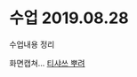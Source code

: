 # 수업 2019.08.28
수업내용 정리

화면캡쳐...
[티샤쓰 뿌려](https://github.com/chucksan/php_201840206/blob/master/201840206_김민우_1주차%20보고서.pptx)